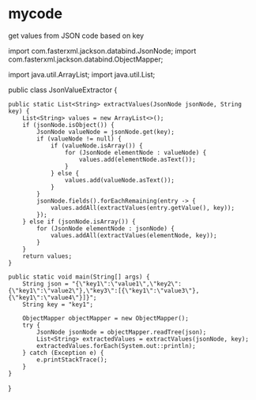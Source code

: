 # mycode
get values from JSON code based on key

import com.fasterxml.jackson.databind.JsonNode;
import com.fasterxml.jackson.databind.ObjectMapper;

import java.util.ArrayList;
import java.util.List;

public class JsonValueExtractor {

    public static List<String> extractValues(JsonNode jsonNode, String key) {
        List<String> values = new ArrayList<>();
        if (jsonNode.isObject()) {
            JsonNode valueNode = jsonNode.get(key);
            if (valueNode != null) {
                if (valueNode.isArray()) {
                    for (JsonNode elementNode : valueNode) {
                        values.add(elementNode.asText());
                    }
                } else {
                    values.add(valueNode.asText());
                }
            }
            jsonNode.fields().forEachRemaining(entry -> {
                values.addAll(extractValues(entry.getValue(), key));
            });
        } else if (jsonNode.isArray()) {
            for (JsonNode elementNode : jsonNode) {
                values.addAll(extractValues(elementNode, key));
            }
        }
        return values;
    }

    public static void main(String[] args) {
        String json = "{\"key1\":\"value1\",\"key2\":{\"key1\":\"value2\"},\"key3\":[{\"key1\":\"value3\"},{\"key1\":\"value4\"}]}";
        String key = "key1";

        ObjectMapper objectMapper = new ObjectMapper();
        try {
            JsonNode jsonNode = objectMapper.readTree(json);
            List<String> extractedValues = extractValues(jsonNode, key);
            extractedValues.forEach(System.out::println);
        } catch (Exception e) {
            e.printStackTrace();
        }
    }
}
